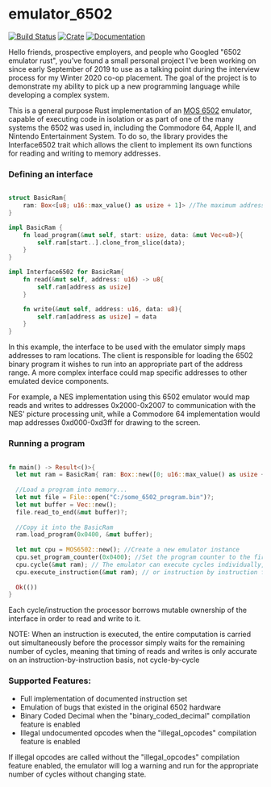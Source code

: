 # emulator_6502

[![Build Status](https://travis-ci.com/GarettCooper/6502-emulator.svg)](https://travis-ci.com/GarettCooper/6502-emulator)
[![Crate](https://img.shields.io/crates/v/emulator_6502.svg)](https://crates.io/crates/emulator_6502)
[![Documentation](https://docs.rs/emulator_6502/badge.svg)](https://docs.rs/emulator_6502)

Hello friends, prospective employers, and people who Googled "6502 emulator rust", you've found a small personal project I've been working on since early September of 2019 to use as a talking point during the interview process for my Winter 2020 co-op placement. The goal of the project is to demonstrate my ability to pick up a new programming language while developing a complex system. 

This is a general purpose Rust implementation of an [MOS 6502](https://en.wikipedia.org/wiki/MOS_Technology_6502) emulator, capable of executing code in isolation or as part of one of the many systems the 6502 was used in, including the Commodore 64, Apple II, and Nintendo Entertainment System. To do so, the library provides the Interface6502 trait which allows the client to implement its own functions for reading and writing to memory addresses.

### Defining an interface

```rust

struct BasicRam{
    ram: Box<[u8; u16::max_value() as usize + 1]> //The maximum address range of the 6502
}

impl BasicRam {
    fn load_program(&mut self, start: usize, data: &mut Vec<u8>){
        self.ram[start..].clone_from_slice(data);
    }
}

impl Interface6502 for BasicRam{
    fn read(&mut self, address: u16) -> u8{
        self.ram[address as usize]
    }

    fn write(&mut self, address: u16, data: u8){
        self.ram[address as usize] = data
    }
}

```

In this example, the interface to be used with the emulator simply maps addresses to ram locations. The client is responsible for loading the 6502 binary program it wishes to run into an appropriate part of the address range. A more complex interface could map specific addresses to other emulated device components.

For example, a NES implementation using this 6502 emulator would map reads and writes to addresses 0x2000-0x2007 to communication with the NES' picture processing unit, while a Commodore 64 implementation would map addresses 0xd000-0xd3ff for drawing to the screen.

### Running a program

```rust

fn main() -> Result<()>{
  let mut ram = BasicRam{ ram: Box::new([0; u16::max_value() as usize + 1]) };
  
  //Load a program into memory...
  let mut file = File::open("C:/some_6502_program.bin")?;
  let mut buffer = Vec::new();
  file.read_to_end(&mut buffer)?;
  
  //Copy it into the BasicRam
  ram.load_program(0x0400, &mut buffer);
  
  let mut cpu = MOS6502::new(); //Create a new emulator instance
  cpu.set_program_counter(0x0400); //Set the program counter to the first byte of the program in memory
  cpu.cycle(&mut ram); // The emulator can execute cycles individually, for systems that require precise timing...
  cpu.execute_instruction(&mut ram); // or instruction by instruction for a coarser approach
  
  Ok(())
}

```
Each cycle/instruction the processor borrows mutable ownership of the interface in order to read and write to it.

NOTE: When an instruction is executed, the entire computation is carried out simultaneously before the processor simply waits for the
remaining number of cycles, meaning that timing of reads and writes is only accurate on an instruction-by-instruction basis, not cycle-by-cycle

### Supported Features:
* Full implementation of documented instruction set
* Emulation of bugs that existed in the original 6502 hardware
* Binary Coded Decimal when the "binary_coded_decimal" compilation feature is enabled
* Illegal undocumented opcodes when the "illegal_opcodes" compilation feature is enabled

If illegal opcodes are called without the "illegal_opcodes" compilation feature enabled, the emulator will log a warning
and run for the appropriate number of cycles without changing state.
